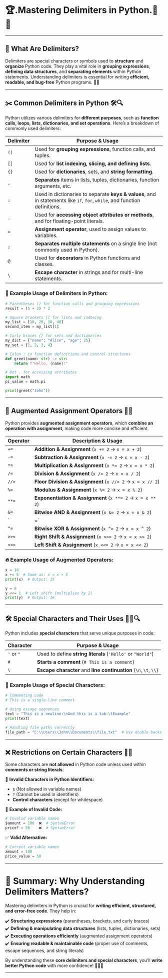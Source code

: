 
# 🏆.**Mastering Delimiters in Python**.🔢💡  
---
## 📌 **What Are Delimiters?**  

Delimiters are special characters or symbols used to **structure** and **organize** Python code. They play a vital role in **grouping expressions**, **defining data structures**, and **separating elements** within Python statements. Understanding delimiters is essential for writing **efficient, readable, and bug-free** Python programs. 🧠✨  

---

## ✂️ **Common Delimiters in Python** 🛠️🔍  

Python utilizes various delimiters for **different purposes**, such as **function calls, loops, lists, dictionaries, and set operations**. Here’s a breakdown of commonly used delimiters:  

| **Delimiter** | **Purpose & Usage** |
|-------------|------------------|
| `()`  | Used for **grouping expressions**, function calls, and tuples. |
| `[]`  | Used for **list indexing, slicing, and defining lists**. |
| `{}`  | Used for **dictionaries**, sets, and **string formatting**. |
| `,`   | **Separates** items in lists, tuples, dictionaries, function arguments, etc. |
| `:`   | Used in dictionaries to separate **keys & values**, and in statements like `if`, `for`, `while`, and function definitions. |
| `.`   | Used for **accessing object attributes or methods**, and for floating-point literals. |
| `=`   | **Assignment operator**, used to assign values to variables. |
| `;`   | **Separates multiple statements** on a single line (not commonly used in Python). |
| `@`   | Used for **decorators** in Python functions and classes. |
| `\`   | **Escape character** in strings and for multi-line statements. |

### 📌 **Example Usage of Delimiters in Python:**  

```python
# Parentheses () for function calls and grouping expressions
result = (5 + 3) * 2  

# Square brackets [] for lists and indexing
my_list = [10, 20, 30, 40]
second_item = my_list[1]  

# Curly braces {} for sets and dictionaries
my_dict = {"name": "Alice", "age": 25}  
my_set = {1, 2, 3, 4}  

# Colon : in function definitions and control structures
def greet(name: str) -> str:
    return f"Hello, {name}!"

# Dot . for accessing attributes
import math
pi_value = math.pi  

print(greet("John"))
```

---

## 🔄 **Augmented Assignment Operators** 🚀🔢  

Python provides **augmented assignment operators**, which **combine an operation with assignment**, making code more concise and efficient.  

| **Operator** | **Description & Usage** |
|-------------|------------------|
| `+=` | **Addition & Assignment** (`x += 2` → `x = x + 2`) |
| `-=` | **Subtraction & Assignment** (`x -= 2` → `x = x - 2`) |
| `*=` | **Multiplication & Assignment** (`x *= 2` → `x = x * 2`) |
| `/=` | **Division & Assignment** (`x /= 2` → `x = x / 2`) |
| `//=` | **Floor Division & Assignment** (`x //= 2` → `x = x // 2`) |
| `%=` | **Modulus & Assignment** (`x %= 2` → `x = x % 2`) |
| `**=` | **Exponentiation & Assignment** (`x **= 2` → `x = x ** 2`) |
| `&=` | **Bitwise AND & Assignment** (`x &= 2` → `x = x & 2`) |
| `|=` | **Bitwise OR & Assignment** (`x |= 2` → `x = x | 2`) |
| `^=` | **Bitwise XOR & Assignment** (`x ^= 2` → `x = x ^ 2`) |
| `>>=` | **Right Shift & Assignment** (`x >>= 2` → `x = x >> 2`) |
| `<<=` | **Left Shift & Assignment** (`x <<= 2` → `x = x << 2`) |

### 🔥 **Example Usage of Augmented Operators:**  

```python
x = 10
x += 5  # Same as: x = x + 5
print(x)  # Output: 15

y = 8
y <<= 1  # Left shift (multiplies by 2)
print(y)  # Output: 16
```

---

## 🛠 **Special Characters and Their Uses** 🧑‍💻🔍  

Python includes **special characters** that serve unique purposes in code:  

| **Character** | **Purpose & Usage** |
|-------------|------------------|
| `'` or `"` | Used to define **string literals** (`'Hello'` or `"World"`) |
| `#` | **Starts a comment** (`# This is a comment`) |
| `\` | **Escape character** and **line continuation** (`\n`, `\t`, `\\`) |

### 📌 **Example Usage of Special Characters:**  

```python
# Commenting code
# This is a single-line comment

# Using escape sequences
text = "This is a newline:\nAnd this is a tab:\tExample"
print(text)

# Handling file paths correctly
file_path = "C:\\Users\\John\\Documents\\file.txt"  # Use double backslashes
```

---

## ❌ **Restrictions on Certain Characters** 🚨🛑  

Some characters are **not allowed** in Python code unless used within **comments or string literals**:  

🔹 **Invalid Characters in Python Identifiers:**  
- `$` (Not allowed in variable names)  
- `?` (Cannot be used in identifiers)  
- **Control characters** (except for whitespace)  

🚫 **Example of Invalid Code:**  

```python
# Invalid variable names
$amount = 100  ❌  # SyntaxError
price? = 50    ❌  # SyntaxError
```

✅ **Valid Alternative:**  

```python
# Correct variable names
amount = 100  
price_value = 50  
```

---

# 🎯 **Summary: Why Understanding Delimiters Matters?**  

Mastering delimiters in Python is crucial for **writing efficient, structured, and error-free code**. They help in:  

✔️ **Structuring expressions** (parentheses, brackets, and curly braces)  
✔️ **Defining & manipulating data structures** (lists, tuples, dictionaries, sets)  
✔️ **Executing operations efficiently** (augmented assignment operators)  
✔️ **Ensuring readable & maintainable code** (proper use of comments, escape sequences, and string literals)  

By understanding these **core delimiters and special characters**, you’ll **write better Python code** with more confidence! 🚀🐍💡  

---
